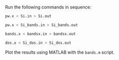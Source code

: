 Run the following commands in sequence:

```bash
pw.x < Si.in > Si.out
```
```bash
pw.x < Si_bands.in > Si_bands.out
```
```bash
bands.x < bandsx.in > bandsx.out
```
```bash
dos.x < Si_dos.in > Si_dos.out
```

Plot the results using MATLAB with the `bands.m` script.
